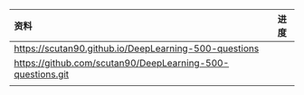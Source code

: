 
| 资料                                                         | 进度  |
| :--------------------------------------------------------- | --- |
| https://scutan90.github.io/DeepLearning-500-questions      |     |
| https://github.com/scutan90/DeepLearning-500-questions.git |     |
|                                                            |     |

